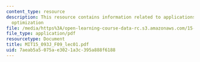 ```yaml
---
content_type: resource
description: This resource contains information related to applications of linear
  optimization
file: /media/https%3A/open-learning-course-data-rc.s3.amazonaws.com/15-093j-optimization-methods-fall-2009/7aeab5a5075ae3021a3c395a888f6188_MIT15_093J_F09_lec01.pdf
file_type: application/pdf
resourcetype: Document
title: MIT15_093J_F09_lec01.pdf
uid: 7aeab5a5-075a-e302-1a3c-395a888f6188
---
```

